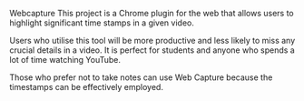 Webcapture
This project is a Chrome plugin for the web that allows users to highlight significant time stamps in a given video.

Users who utilise this tool will be more productive and less likely to miss any crucial details in a video. It is perfect for students and anyone who spends a lot of time watching YouTube.

Those who prefer not to take notes can use Web Capture because the timestamps can be effectively employed.

